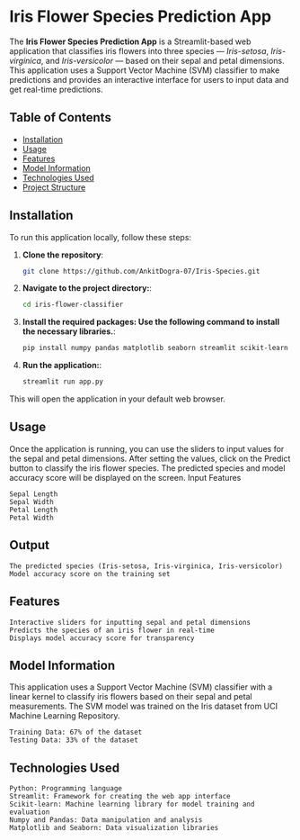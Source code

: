 # Iris Flower Species Prediction App

The **Iris Flower Species Prediction App** is a Streamlit-based web application that classifies iris flowers into three species — *Iris-setosa*, *Iris-virginica*, and *Iris-versicolor* — based on their sepal and petal dimensions. This application uses a Support Vector Machine (SVM) classifier to make predictions and provides an interactive interface for users to input data and get real-time predictions.

## Table of Contents

- [Installation](#installation)
- [Usage](#usage)
- [Features](#features)
- [Model Information](#model-information)
- [Technologies Used](#technologies-used)
- [Project Structure](#project-structure)

## Installation

To run this application locally, follow these steps:

1. **Clone the repository**:
   ```bash
   git clone https://github.com/AnkitDogra-07/Iris-Species.git
2. **Navigate to the project directory:**:
   ```bash
   cd iris-flower-classifier
3. **Install the required packages: Use the following command to install the necessary libraries.**:
   ```bash
   pip install numpy pandas matplotlib seaborn streamlit scikit-learn
4. **Run the application:**:
   ```bash
   streamlit run app.py
This will open the application in your default web browser.
## Usage

Once the application is running, you can use the sliders to input values for the sepal and petal dimensions. After setting the values, click on the Predict button to classify the iris flower species. The predicted species and model accuracy score will be displayed on the screen.
Input Features

    Sepal Length
    Sepal Width
    Petal Length
    Petal Width

## Output

    The predicted species (Iris-setosa, Iris-virginica, Iris-versicolor)
    Model accuracy score on the training set

## Features

    Interactive sliders for inputting sepal and petal dimensions
    Predicts the species of an iris flower in real-time
    Displays model accuracy score for transparency

## Model Information

This application uses a Support Vector Machine (SVM) classifier with a linear kernel to classify iris flowers based on their sepal and petal measurements. The SVM model was trained on the Iris dataset from UCI Machine Learning Repository.

    Training Data: 67% of the dataset
    Testing Data: 33% of the dataset

## Technologies Used

    Python: Programming language
    Streamlit: Framework for creating the web app interface
    Scikit-learn: Machine learning library for model training and evaluation
    Numpy and Pandas: Data manipulation and analysis
    Matplotlib and Seaborn: Data visualization libraries

